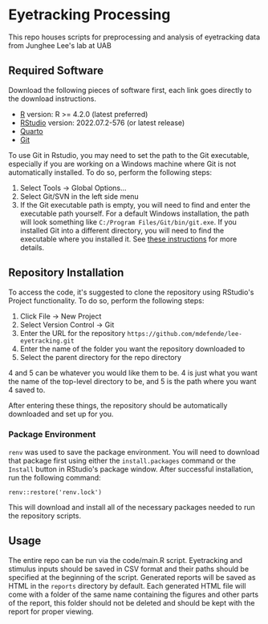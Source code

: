 # Eyetracking Processing

This repo houses scripts for preprocessing and analysis of eyetracking data from Junghee Lee's lab at UAB

## Required Software

Download the following pieces of software first, each link goes directly to the download instructions.

- [R](https://mirror.las.iastate.edu/CRAN/) version: R >= 4.2.0 (latest preferred)
- [RStudio](https://posit.co/download/rstudio-desktop/) version: 2022.07.2-576 (or latest release)
- [Quarto](https://quarto.org/docs/get-started/)
- [Git](https://git-scm.com/downloads)

To use Git in Rstudio, you may need to set the path to the Git executable, especially if you are working on a Windows machine where Git is not automatically installed. To do so, perform the following steps:

1. Select Tools -> Global Options...
2. Select Git/SVN in the left side menu
3. If the Git executable path is empty, you will need to find and enter the executable path yourself. For a default Windows installation, the path will look something like `C:/Program Files/Git/bin/git.exe`. If you installed Git into a different directory, you will need to find the executable where you installed it. See [these instructions](https://happygitwithr.com/rstudio-see-git.html) for more details.

## Repository Installation

To access the code, it's suggested to clone the repository using RStudio's Project functionality. To do so, perform the following steps:

1. Click File -> New Project
2. Select Version Control -> Git
3. Enter the URL for the repository `https://github.com/mdefende/lee-eyetracking.git`
4. Enter the name of the folder you want the repository downloaded to
5. Select the parent directory for the repo directory

4 and 5 can be whatever you would like them to be. 4 is just what you want the name of the top-level directory to be, and 5 is the path where you want 4 saved to.

After entering these things, the repository should be automatically downloaded and set up for you.

### Package Environment

`renv` was used to save the package environment. You will need to download that package first using either the `install.packages` command or the `Install` button in RStudio's package window. After successful installation, run the following command:

`renv::restore('renv.lock')`

This will download and install all of the necessary packages needed to run the repository scripts.

## Usage

The entire repo can be run via the code/main.R script. Eyetracking and stimulus inputs should be saved in CSV format and their paths should be specified at the beginning of the script. Generated reports will be saved as HTML in the `reports` directory by default. Each generated HTML file will come with a folder of the same name containing the figures and other parts of the report, this folder should not be deleted and should be kept with the report for proper viewing.